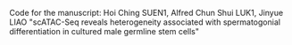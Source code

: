 
Code for the manuscript:
Hoi Ching SUEN1, Alfred Chun Shui LUK1,  Jinyue LIAO
"scATAC-Seq reveals heterogeneity associated with spermatogonial differentiation in cultured male germline stem cells"
